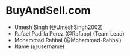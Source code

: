 # BuyAndSell.com
- Umesh Singh (@UmeshSingh2002)
- Rafael Padilla Perez (@Rafapp) (Team Lead)
- Mohammad Rahhal (@Mohammad-Rahhal)
- Name (@username)
